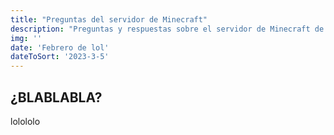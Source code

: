 ```yaml
---
title: "Preguntas del servidor de Minecraft"
description: "Preguntas y respuestas sobre el servidor de Minecraft de Ramble"
img: ''
date: 'Febrero de lol'
dateToSort: '2023-3-5'
---
```


## ¿BLABLABLA?
lolololo
